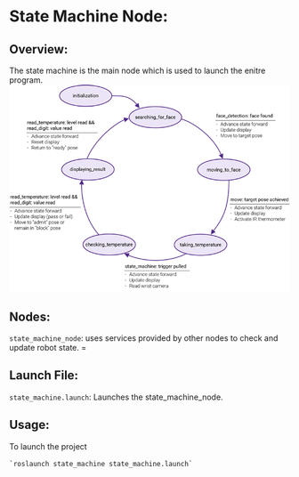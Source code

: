 # State Machine Node:

## Overview:
The state machine is the main node which is used to launch the enitre program.
![state machine img](../images/state_machine_web.png)

## Nodes:
`state_machine_node`: uses services provided by other nodes to check and update robot state. =

## Launch File:
`state_machine.launch`: Launches the state_machine_node. 

## Usage:
To launch the project <br>
```Shell
`roslaunch state_machine state_machine.launch`
```
 
